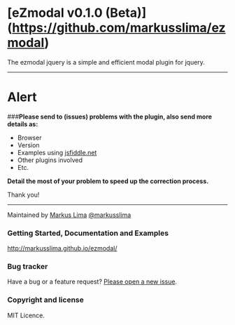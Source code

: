 # [eZmodal v0.1.0 (Beta)] (https://github.com/markusslima/ezmodal)

The ezmodal jquery is a simple and efficient modal plugin for jquery.

------------------------------------------------------------------------------------
# Alert

###**Please send to (issues) problems with the plugin, also send more details as:**
* Browser
* Version
* Examples using [jsfiddle.net](https://jsfiddle.net/)
* Other plugins involved
* Etc.
 
**Detail the most of your problem to speed up the correction process.**

Thank you!

-------------------------------------------------------------------------------------

Maintained by [Markus Lima](https://github.com/markusslima) [@markusslima](https://twitter.com/markusslima)

### Getting Started, Documentation and Examples
http://markusslima.github.io/ezmodal/

### Bug tracker

Have a bug or a feature request? [Please open a new issue](https://github.com/markusslima/ezmodal/issues).

### Copyright and license

MIT Licence.